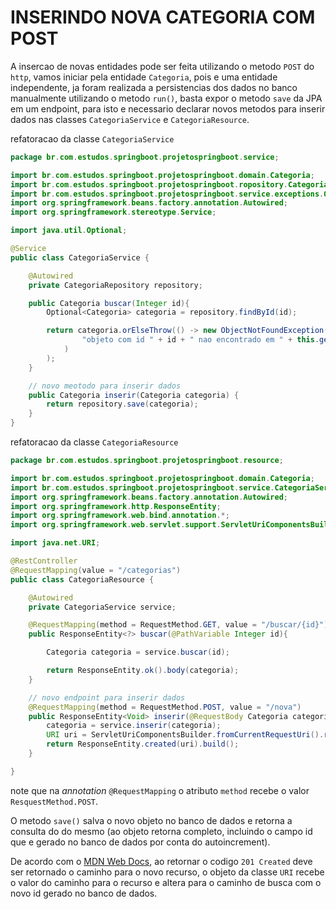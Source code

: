 # __INSERINDO NOVA CATEGORIA COM POST__

A insercao de novas entidades pode ser feita utilizando o metodo `POST` do `http`, vamos iniciar pela entidade `Categoria`, pois e uma entidade independente, ja foram realizada a persistencias dos dados no banco manualmente utilizando o metodo `run()`, basta expor o metodo `save` da JPA em um endpoint, para isto e necessario declarar novos metodos para inserir dados nas classes `CategoriaService` e `CategoriaResource`.

refatoracao da classe `CategoriaService`

```java
package br.com.estudos.springboot.projetospringboot.service;

import br.com.estudos.springboot.projetospringboot.domain.Categoria;
import br.com.estudos.springboot.projetospringboot.ropository.CategoriaRepository;
import br.com.estudos.springboot.projetospringboot.service.exceptions.ObjectNotFoundException;
import org.springframework.beans.factory.annotation.Autowired;
import org.springframework.stereotype.Service;

import java.util.Optional;

@Service
public class CategoriaService {

    @Autowired
    private CategoriaRepository repository;

    public Categoria buscar(Integer id){
        Optional<Categoria> categoria = repository.findById(id);

        return categoria.orElseThrow(() -> new ObjectNotFoundException(
                "objeto com id " + id + " nao encontrado em " + this.getClass().getSimpleName()
            )
        );
    }

    // novo meotodo para inserir dados
    public Categoria inserir(Categoria categoria) {
        return repository.save(categoria);
    }
}

```

refatoracao da classe `CategoriaResource`

```java
package br.com.estudos.springboot.projetospringboot.resource;

import br.com.estudos.springboot.projetospringboot.domain.Categoria;
import br.com.estudos.springboot.projetospringboot.service.CategoriaService;
import org.springframework.beans.factory.annotation.Autowired;
import org.springframework.http.ResponseEntity;
import org.springframework.web.bind.annotation.*;
import org.springframework.web.servlet.support.ServletUriComponentsBuilder;

import java.net.URI;

@RestController
@RequestMapping(value = "/categorias")
public class CategoriaResource {

    @Autowired
    private CategoriaService service;

    @RequestMapping(method = RequestMethod.GET, value = "/buscar/{id}")
    public ResponseEntity<?> buscar(@PathVariable Integer id){

        Categoria categoria = service.buscar(id);

        return ResponseEntity.ok().body(categoria);
    }

    // novo endpoint para inserir dados
    @RequestMapping(method = RequestMethod.POST, value = "/nova")
    public ResponseEntity<Void> inserir(@RequestBody Categoria categoria){
        categoria = service.inserir(categoria);
        URI uri = ServletUriComponentsBuilder.fromCurrentRequestUri().replacePath("categorias/buscar/{id}").build(categoria.getId());
        return ResponseEntity.created(uri).build();
    }

}
```

note que na _annotation_ `@RequestMapping` o atributo `method` recebe o valor `ResquestMethod.POST`. 

O metodo `save()` salva o novo objeto no banco de dados e retorna a consulta do do mesmo (ao objeto retorna completo, incluindo o campo id que e gerado no banco de dados por conta do autoincrement).

De acordo com o [MDN Web Docs](https://developer.mozilla.org/pt-BR/), ao retornar o codigo `201 Created` deve ser retornado o caminho para o novo recurso, o objeto da classe `URI` recebe o valor do caminho para o recurso e altera para o caminho de busca com o novo id gerado no banco de dados.
